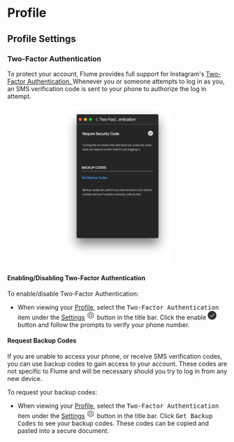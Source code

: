 # Profile

## Profile Settings

### Two-Factor Authentication

To protect your account, Flume provides full support for Instagram's [Two-Factor Authentication. ](https://help.instagram.com/566810106808145) Whenever you or someone attempts to log in as you, an SMS verification code is sent to your phone to authorize the log in attempt.

<p style="text-align: center; margin-top: 1em;"><img src="/views/assets/profile-twofactor.png" width="50%" height="50%" /></p>

#### Enabling/Disabling Two-Factor Authentication

To enable/disable Two-Factor Authentication:

- When viewing your [Profile](/views/profile.md), select the <kbd>Two-Factor Authentication</kbd> item under the [Settings](/views/profile/settings.md) <img src="/views/assets/settings.png" width="20" height="20" /> button in the title bar. Click the enable <img src="/preferences/assets/active.png" width="20" height="20" /> button and follow the prompts to verify your phone number.

#### Request Backup Codes

If you are unable to access your phone, or receive SMS verification codes, you can use backup codes to gain access to your account. These codes are not specific to Flume and will be necessary should you try to log in from any new device.

To request your backup codes:

- When viewing your [Profile](/views/profile.md), select the <kbd>Two-Factor Authentication</kbd> item under the [Settings](/views/profile/settings.md) <img src="/views/assets/settings.png" width="20" height="20" /> button in the title bar. Click <kbd>Get Backup Codes</kbd> to see your backup codes. These codes can be copied and pasted into a secure document.




